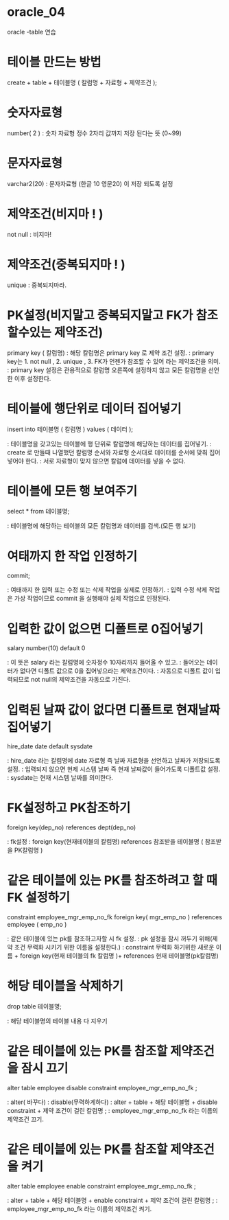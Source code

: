 # oracle_04
oracle -table 연습




# 테이블 만드는 방법

create + table + 테이블명 (    칼럼명 + 자료형 + 제약조건   );

# 숫자자료형

number( 2 ) 
: 숫자 자료형 정수 2자리 값까지 저장 된다는 뜻 (0~99)


# 문자자료형
varchar2(20)
: 문자자료형 (한글 10 영문20) 이 저장 되도록 설정


# 제약조건(비지마 ! )
not null
: 비지마!

# 제약조건(중복되지마 ! )

unique
: 중복되지마라.


# PK설정(비지말고 중복되지말고 FK가 참조할수있는 제약조건)

primary key ( 칼럼명)
: 해당 칼럼명은 primary key 로 제약 조건 설정.
: primary key는 1. not null , 2. unique , 3. FK가 언젠가 참조할 수 있어 라는 제약조건을 의미.
: primary key 설정은 관용적으로 칼럼명 오른쪽에 설정하지 않고 모든 칼럼명을 선언한 이후 설정한다.



# 테이블에 행단위로 데이터 집어넣기

insert into 테이블명 ( 칼럼명 ) values ( 데이터 );


: 테이블명을 갖고있는 테이블에  행 단위로 칼럼명에 해당하는 데이터를 집어넣기. 
: create 로 만들때 나열했던 칼럼명 순서와 자료형 순서대로 데이터를 순서에 맞춰 집어넣어야 한다.
: 서로 자료형이 맞지 않으면 칼럼에 데이터를 넣을 수 없다.



# 테이블에 모든 행 보여주기

select * from 테이블명; 

: 테이블명에 해당하는 테이블의 모든 칼럼명과 데이터를 검색.(모든 행 보기)



# 여태까지 한 작업 인정하기

commit;

: 여태까지 한 입력 또는 수정 또는 삭제 작업을 실제로 인정하기.
: 입력 수정 삭제 작업은 가상 작업이므로 commit 을 실행해야 실제 작업으로 인정된다.



# 입력한 값이 없으면 디폴트로 0집어넣기

salary number(10) default 0

: 이 뜻은 salary 라는 칼럼명에 숫자정수 10자리까지 들어올 수 있고. 
: 들어오는 데이터가 없다면 디폴트 값으로 0을 집어넣으라는 제약조건이다.
: 자동으로 디폴트 값이 입력되므로 not null의 제약조건을 자동으로 가진다.



# 입력된 날짜 값이 없다면 디폴트로 현재날짜 집어넣기 

hire_date   date   default   sysdate

: hire_date 라는 칼럼명에 date 자료형 즉 날짜 자료형을 선언하고 날짜가 저장되도록 설정.
: 입력되지 않으면 현제 시스템 날짜 즉 현재 날짜값이 들어가도록 디폴트값 설정.
: sysdate는 현재 시스템 날짜를 의미한다.




# FK설정하고 PK참조하기

foreign key(dep_no)   references  dept(dep_no)

: fk설정
: foreign key(현재테이블의 칼럼명) references 참조받을 테이블명 ( 참조받을 PK칼럼명 )



# 같은 테이블에 있는 PK를 참조하려고 할 때 FK 설정하기

constraint  employee_mgr_emp_no_fk  foreign key( mgr_emp_no )  references  employee ( emp_no )

: 같은 테이블에 있는 pk를 참조하고자할 시 fk 설정.
: pk 설정을 잠시 꺼두기 위해(제약 조건 무력화 시키기 위한 이름을 설정한다.)
: constraint 무력화 하기위한 새로운 이름 + foreign key(현재 테이블의 fk 칼럼명 )+ references 현재 테이블명(pk칼럼명)


# 해당 테이블을 삭제하기﻿

drop table 테이블명;

: 해당 테이블명의 테이블 내용 다 지우기


# 같은 테이블에 있는 PK를 참조할 제약조건을 잠시 끄기﻿

 alter table  employee  disable constraint  employee_mgr_emp_no_fk ; 
 
: alter( 바꾸다)
: disable(무력하게하다)
: alter + table + 해당 테이블명 + disable constraint + 제약 조건이 걸린 칼럼명 ;
: employee_mgr_emp_no_fk 라는 이름의 제약조건 끄기.


# 같은 테이블에 있는 PK를 참조할 제약조건을 켜기﻿

 alter table employee enable constraint employee_mgr_emp_no_fk ; 
 
: alter + table + 해당 테이블명 + enable constraint + 제약 조건이 걸린 칼럼명 ;
: employee_mgr_emp_no_fk 라는 이름의 제약조건 켜기.



